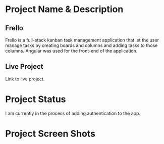 # Project Name & Description

## Frello

Frello is a full-stack kanban task management application that let the user manage tasks by creating boards and columns and adding tasks to those columns.
Angular was used for the front-end of the application. 

## Live Project

Link to live project.

# Project Status

I am currently in the process of adding authentication to the app. 

# Project Screen Shots

